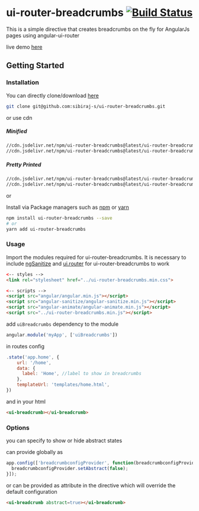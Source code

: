 # ui-router-breadcrumbs [![Build Status](https://travis-ci.com/sibiraj-s/ui-router-breadcrumbs.svg?branch=master)](https://travis-ci.com/sibiraj-s/ui-router-breadcrumbs)

This is a simple directive that creates breadcrumbs on the fly for AngularJs pages using angular-ui-router

live demo [here][demo]

## Getting Started

### Installation

You can directly clone/download [here][ui-router-breadcrumbs]

```bash
git clone git@github.com:sibiraj-s/ui-router-breadcrumbs.git
```

or use cdn

##### Minified

```bash
//cdn.jsdelivr.net/npm/ui-router-breadcrumbs@latest/ui-router-breadcrumbs.min.js
//cdn.jsdelivr.net/npm/ui-router-breadcrumbs@latest/ui-router-breadcrumbs.min.css
```

##### Pretty Printed

```bash
//cdn.jsdelivr.net/npm/ui-router-breadcrumbs@latest/ui-router-breadcrumbs.js
//cdn.jsdelivr.net/npm/ui-router-breadcrumbs@latest/ui-router-breadcrumbs.css
```

or

Install via Package managers such as [npm][npm] or [yarn][yarn]

```bash
npm install ui-router-breadcrumbs --save
# or
yarn add ui-router-breadcrumbs
```

### Usage

Import the modules required for ui-router-breadcrumbs. It is necessary to include [ngSanitize][ngSanitize] and [ui.router][uiRouter] for ui-router-breadcrumbs to work

 ```html
<-- styles -->
<link rel="stylesheet" href="../ui-router-breadcrumbs.min.css">

<-- scripts -->
<script src="angular/angular.min.js"></script>
<script src="angular-sanitize/angular-sanitize.min.js"></script>
<script src="angular-animate/angular-animate.min.js"></script>
<script src="../ui-router-breadcrumbs.min.js"></script>
 ```

add `uiBreadcrumbs` dependency to the module

```js
angular.module('myApp', ['uiBreadcrumbs'])
```

in routes config

```js
.state('app.home', {
    url: '/home',
    data: {
      label: 'Home', //label to show in breadcrumbs
    },
    templateUrl: 'templates/home.html',
})
```

and in your html

```html
<ui-breadcrumb></ui-breadcrumb>
```

### Options

you can specify to show or hide abstract states

can provide globally as

```js
app.config(['breadcrumbconfigProvider', function(breadcrumbconfigProvider) {
  breadcrumbconfigProvider.setAbstract(false);
}]);
```

or can be provided as attribute in the directive which will override the default configuration

```html
<ui-breadcrumb abstract=true></ui-breadcrumb>
```

[uiRouter]: https://ui-router.github.io/
[ngSanitize]: https://docs.angularjs.org/api/ngSanitize
[npm]: https://www.npmjs.com/
[yarn]: https://yarnpkg.com/lang/en/
[github]: https://sibiraj-s.github.io/
[ui-router-breadcrumbs]: https://github.com/sibiraj-s/ui-router-breadcrumbs
[demo]: https://sibiraj-s.github.io/ui-router-breadcrumbs/
